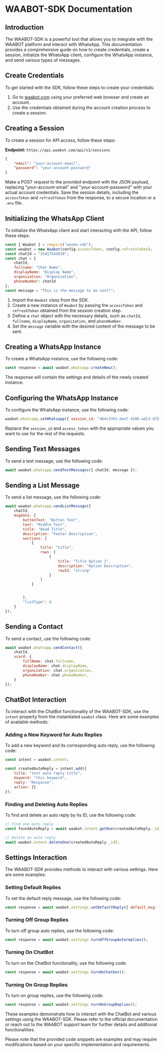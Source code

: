 # WAABOT-SDK Documentation

## Introduction
The WAABOT-SDK is a powerful tool that allows you to integrate with the WAABOT platform and interact with WhatsApp. This documentation provides a comprehensive guide on how to create credentials, create a session, initialize the WhatsApp client, configure the WhatsApp instance, and send various types of messages.

## Create Credentials
To get started with the SDK, follow these steps to create your credentials:

1. Go to [waabot.com](https://waabot.com/) using your preferred web browser and create an account.
2. Use the credentials obtained during the account creation process to create a session.

## Creating a Session
To create a session for API access, follow these steps:

**Endpoint:** `https://api.waabot.com/api/v1/sessions`

```json
{
    "email": "your-account-email",
    "password": "your-account-password"
}
```

Make a POST request to the provided endpoint with the JSON payload, replacing "your-account-email" and "your-account-password" with your actual account credentials. Save the session details, including the `accessToken` and `refreshToken` from the response, to a secure location or a `.env` file.

## Initializing the WhatsApp Client
To initialize the WhatsApp client and start interacting with the API, follow these steps:

```javascript
const { Waabot } = require("wasms-sdk");
const waabot = new Waabot(config.accessToken, config.refreshToken);
const chatId = "15417543010";
const chat = {
    chatId,
    fullname: "Chat Name",
    displayName: "Display Name",
    organization: "Organization",
    phoneNumber: chatId
};
const message = "This is the message to be sent!";
```

1. Import the `Waabot` class from the SDK.
2. Create a new instance of `Waabot` by passing the `accessToken` and `refreshToken` obtained from the session creation step.
3. Define a `chat` object with the necessary details, such as `chatId`, `fullname`, `displayName`, `organization`, and `phoneNumber`.
4. Set the `message` variable with the desired content of the message to be sent.

## Creating a WhatsApp Instance
To create a WhatsApp instance, use the following code:

```javascript
const response = await waabot.whatsapp.createNew();
```

The response will contain the settings and details of the newly created instance.

## Configuring the WhatsApp Instance
To configure the WhatsApp instance, use the following code:

```javascript
waabot.whatsapp.setWhatsapp({ session_id: "464c3391-dee7-4206-ad13-d75ffb7498a0", access_token: "0b375583-b9c7-4a86-b95c-7e5064326778" });
```

Replace the `session_id` and `access_token` with the appropriate values you want to use for the rest of the requests.

## Sending Text Messages
To send a text message, use the following code:

```javascript
await waabot.whatsapp.sendTextMessages({ chatId, message });
```

## Sending a List Message
To send a list message, use the following code:

```javascript
await waabot.whatsapp.sendListMessage({
    chatId,
    msgdata: {
        buttonText: "Button Text",
        text: "Middle Text",
        title: "Head Title",
        description: "Footer Description",
        sections: [
            {
                title: "title",
                rows: [
                    {
                        title: "Title Option 1",
                        description: "Option Description",
                        rowId: "string"
                    }
                ]
            }


        ],
        "listType": 0
    }
});
```

## Sending a Contact
To send a contact, use the following code:

```javascript
await waabot.whatsapp.sendContact({
    chatId,
    vcard: {
        fullName: chat.fullname,
        displayName: chat.displayName,
        organization: chat.organization,
        phoneNumber: chat.phoneNumber,
    }
});
```


## ChatBot Interaction

To interact with the ChatBot functionality of the WAABOT-SDK, use the `intent` property from the instantiated `waabot` class. Here are some examples of available methods:

### Adding a New Keyword for Auto Replies

To add a new keyword and its corresponding auto reply, use the following code:

```javascript
const intent = waabot.intent;

const createdAutoReply = intent.add({
    title: "test auto reply title",
    keyword: "this keyword",
    reply: "Response",
    action: {}
});
```

### Finding and Deleting Auto Replies

To find and delete an auto reply by its ID, use the following code:

```javascript
// Find one auto reply
const foundAutoReply = await waabot.intent.getOne(createdAutoReply._id);

// Delete an auto reply
await waabot.intent.deleteOne(createdAutoReply._id);
```

## Settings Interaction

The WAABOT-SDK provides methods to interact with various settings. Here are some examples:

### Setting Default Replies

To set the default reply message, use the following code:

```javascript
const response = await waabot.settings.setDefaultReply({ default_msg: "{Hi|Hello} [name] I can't find a reply for your message." });
```

### Turning Off Group Replies

To turn off group auto replies, use the following code:

```javascript
const response = await waabot.settings.turnOffGroupAutoreplies();
```

### Turning On ChatBot

To turn on the ChatBot functionality, use the following code:

```javascript
const response = await waabot.settings.turnOnChatbot();
```

### Turning On Group Replies

To turn on group replies, use the following code:

```javascript
const response = await waabot.settings.turnOnGroupReplies();
```

These examples demonstrate how to interact with the ChatBot and various settings using the WAABOT-SDK. Please refer to the official documentation or reach out to the WAABOT support team for further details and additional functionalities.

Please note that the provided code snippets are examples and may require modifications based on your specific implementation and requirements.